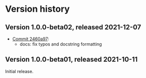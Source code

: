 # Version history

## Version 1.0.0-beta02, released 2021-12-07

- [Commit 2460a97](https://github.com/googleapis/google-cloud-dotnet/commit/2460a97):
  - docs: fix typos and docstring formatting
## Version 1.0.0-beta01, released 2021-10-11

Initial release.
